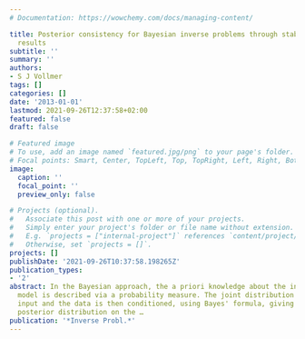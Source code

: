 ```yaml
---
# Documentation: https://wowchemy.com/docs/managing-content/

title: Posterior consistency for Bayesian inverse problems through stability and regression
  results
subtitle: ''
summary: ''
authors:
- S J Vollmer
tags: []
categories: []
date: '2013-01-01'
lastmod: 2021-09-26T12:37:58+02:00
featured: false
draft: false

# Featured image
# To use, add an image named `featured.jpg/png` to your page's folder.
# Focal points: Smart, Center, TopLeft, Top, TopRight, Left, Right, BottomLeft, Bottom, BottomRight.
image:
  caption: ''
  focal_point: ''
  preview_only: false

# Projects (optional).
#   Associate this post with one or more of your projects.
#   Simply enter your project's folder or file name without extension.
#   E.g. `projects = ["internal-project"]` references `content/project/deep-learning/index.md`.
#   Otherwise, set `projects = []`.
projects: []
publishDate: '2021-09-26T10:37:58.198265Z'
publication_types:
- '2'
abstract: In the Bayesian approach, the a priori knowledge about the input of a mathematical
  model is described via a probability measure. The joint distribution of the unknown
  input and the data is then conditioned, using Bayes' formula, giving rise to the
  posterior distribution on the …
publication: '*Inverse Probl.*'
---
```

